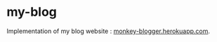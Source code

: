 # my-blog
Implementation of my blog website :
[monkey-blogger.herokuapp.com](http://monkey-blogger.herokuapp.com).
